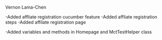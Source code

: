 Vernon Lama-Chen

-Added affliate registration cucumber feature
-Added affliate registration steps
-Added affilate registration page

-Added variables and methods in Homepage and MctTestHelper class
